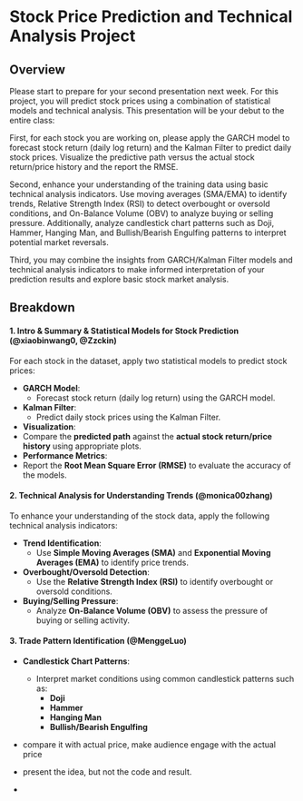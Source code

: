 # Stock Price Prediction and Technical Analysis Project

## Overview
Please start to prepare for your second presentation next week. For this project, you will predict stock prices using a combination of statistical models and technical analysis. This presentation will be your debut to the entire class:

First, for each stock you are working on,  please apply the GARCH model to forecast stock return (daily log return) and the Kalman Filter to predict daily stock prices. Visualize the predictive path versus the actual stock return/price history and the report the RMSE. 

Second, enhance your understanding of the training data using basic technical analysis indicators. Use moving averages (SMA/EMA) to identify trends, Relative Strength Index (RSI) to detect overbought or oversold conditions, and On-Balance Volume (OBV) to analyze buying or selling pressure. Additionally, analyze candlestick chart patterns such as Doji, Hammer, Hanging Man, and Bullish/Bearish Engulfing patterns to interpret potential market reversals.

Third, you may combine the insights from GARCH/Kalman Filter models and technical analysis indicators to make informed interpretation of your prediction results and explore basic stock market analysis.

## Breakdown

#### 1. Intro & Summary & Statistical Models for Stock Prediction (@xiaobinwang0, @Zzckin)
For each stock in the dataset, apply two statistical models to predict stock prices:

- **GARCH Model**:
  - Forecast stock return (daily log return) using the GARCH model.
- **Kalman Filter**:
  - Predict daily stock prices using the Kalman Filter.
- **Visualization**:
- Compare the **predicted path** against the **actual stock return/price history** using appropriate plots.
- **Performance Metrics**:
- Report the **Root Mean Square Error (RMSE)** to evaluate the accuracy of the models.

#### 2. Technical Analysis for Understanding Trends (@monica00zhang)
To enhance your understanding of the stock data, apply the following technical analysis indicators:

- **Trend Identification**:
  - Use **Simple Moving Averages (SMA)** and **Exponential Moving Averages (EMA)** to identify price trends.
- **Overbought/Oversold Detection**:
  - Use the **Relative Strength Index (RSI)** to identify overbought or oversold conditions. 
- **Buying/Selling Pressure**:
  - Analyze **On-Balance Volume (OBV)** to assess the pressure of buying or selling activity.
  
#### 3. Trade Pattern Identification (@MenggeLuo)
- **Candlestick Chart Patterns**:
  - Interpret market conditions using common candlestick patterns such as:
    - **Doji**
    - **Hammer**
    - **Hanging Man**
    - **Bullish/Bearish Engulfing**

- compare it with actual price, make audience engage with the actual price
- present the idea, but not the code and result.
- 